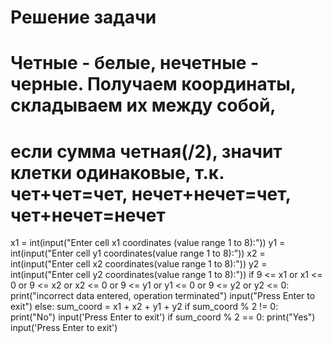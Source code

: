 # Решение задачи
# Четные - белые, нечетные - черные. Получаем координаты, складываем их между собой,
# если сумма четная(/2), значит клетки одинаковые, т.к. чет+чет=чет, нечет+нечет=чет, чет+нечет=нечет
x1 = int(input("Enter cell x1 coordinates (value range 1 to 8):"))
y1 = int(input("Enter cell y1 coordinates(value range 1 to 8):"))
x2 = int(input("Enter cell x2 coordinates(value range 1 to 8):"))
y2 = int(input("Enter cell y2 coordinates(value range 1 to 8):"))
if 9 <= x1 or x1 <= 0 or 9 <= x2 or x2 <= 0 or 9 <= y1 or y1 <= 0 or 9 <= y2 or y2 <= 0:
    print("incorrect data entered, operation terminated")
    input("Press Enter to exit")
else:
    sum_coord = x1 + x2 + y1 + y2
    if sum_coord % 2 != 0:
        print("No")
        input('Press Enter to exit')
    if sum_coord % 2 == 0:
        print("Yes")
        input('Press Enter to exit')
